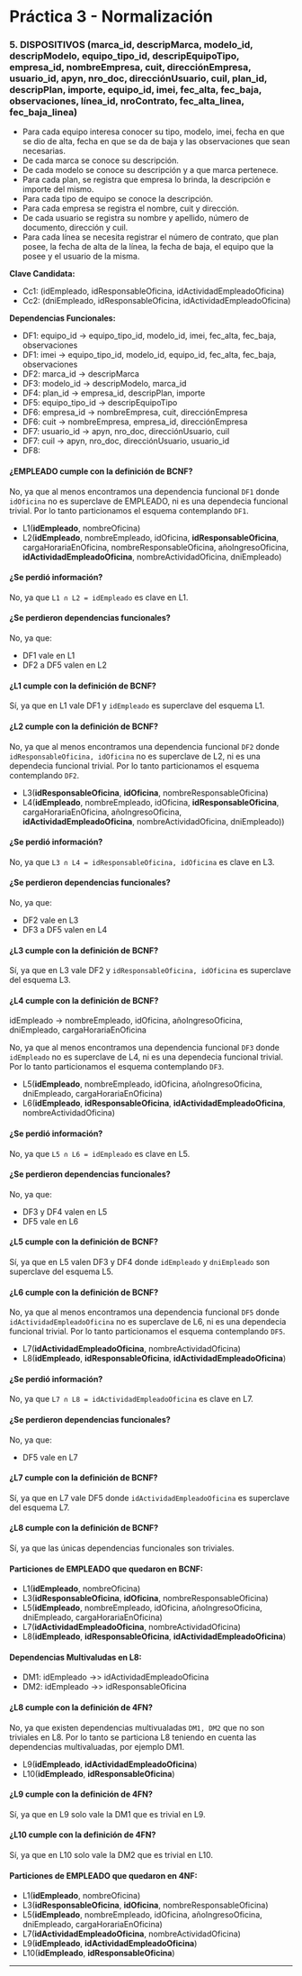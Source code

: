 # Práctica 3 - Normalización

### 5. DISPOSITIVOS (marca_id, descripMarca, modelo_id, descripModelo, equipo_tipo_id, descripEquipoTipo, empresa_id, nombreEmpresa, cuit, direcciónEmpresa, usuario_id, apyn, nro_doc, direcciónUsuario, cuil, plan_id, descripPlan, importe, equipo_id, imei, fec_alta, fec_baja, observaciones, línea_id, nroContrato, fec_alta_linea, fec_baja_linea)
 
* Para cada equipo interesa conocer su tipo, modelo, imei, fecha en que se dio de alta, fecha en que se da de baja y las observaciones que sean necesarias.
* De cada marca se conoce su descripción.
* De cada modelo se conoce su descripción y a que marca pertenece.
* Para cada plan, se registra que empresa lo brinda, la descripción e importe del mismo.
* Para cada tipo de equipo se conoce la descripción.
* Para cada empresa se registra el nombre, cuit y dirección.
* De cada usuario se registra su nombre y apellido, número de documento, dirección y cuil.
* Para cada línea se necesita registrar el número de contrato, que plan posee, la fecha de alta de la línea, la fecha de baja, el equipo que la posee y el usuario de la misma.


**Clave Candidata:**
* Cc1: (idEmpleado, idResponsableOficina, idActividadEmpleadoOficina)
* Cc2: (dniEmpleado, idResponsableOficina, idActividadEmpleadoOficina)

**Dependencias Funcionales:**
* DF1: equipo_id -> equipo_tipo_id, modelo_id, imei, fec_alta, fec_baja, observaciones
* DF1: imei -> equipo_tipo_id, modelo_id, equipo_id, fec_alta, fec_baja, observaciones
* DF2: marca_id -> descripMarca
* DF3: modelo_id -> descripModelo, marca_id
* DF4: plan_id -> empresa_id, descripPlan, importe
* DF5: equipo_tipo_id -> descripEquipoTipo
* DF6: empresa_id -> nombreEmpresa, cuit, direcciónEmpresa
* DF6: cuit -> nombreEmpresa, empresa_id, direcciónEmpresa
* DF7: usuario_id -> apyn, nro_doc, direcciónUsuario, cuil
* DF7: cuil -> apyn, nro_doc, direcciónUsuario, usuario_id
* DF8: 




#### ¿EMPLEADO cumple con la definición de BCNF?

No, ya que al menos encontramos una dependencia funcional `DF1` donde `idOficina` no es superclave de EMPLEADO, ni es una dependecia funcional trivial. Por lo tanto particionamos el esquema contemplando `DF1`.

* L1(**idEmpleado**, nombreOficina)
* L2(**idEmpleado**, nombreEmpleado, idOficina, **idResponsableOficina**, cargaHorariaEnOficina, nombreResponsableOficina, añoIngresoOficina, **idActividadEmpleadoOficina**, nombreActividadOficina, dniEmpleado)

#### ¿Se perdió información?

No, ya que `L1 ∩ L2 = idEmpleado` es clave en L1.

#### ¿Se perdieron dependencias funcionales?

No, ya que:

* DF1 vale en L1
* DF2 a DF5 valen en L2

#### ¿L1 cumple con la definición de BCNF?

Sí, ya que en L1 vale DF1 y `idEmpleado` es superclave del esquema L1.

#### ¿L2 cumple con la definición de BCNF?

No, ya que al menos encontramos una dependencia funcional `DF2` donde `idResponsableOficina, idOficina` no es superclave de L2, ni es una dependecia funcional trivial. Por lo tanto particionamos el esquema contemplando `DF2`.

* L3(**idResponsableOficina**, **idOficina**, nombreResponsableOficina)
* L4(**idEmpleado**, nombreEmpleado, idOficina, **idResponsableOficina**, cargaHorariaEnOficina, añoIngresoOficina, **idActividadEmpleadoOficina**, nombreActividadOficina, dniEmpleado))

#### ¿Se perdió información?

No, ya que `L3 ∩ L4 = idResponsableOficina, idOficina` es clave en L3.

#### ¿Se perdieron dependencias funcionales?

No, ya que:

* DF2 vale en L3
* DF3 a DF5 valen en L4

#### ¿L3 cumple con la definición de BCNF?

Sí, ya que en L3 vale DF2 y `idResponsableOficina, idOficina` es superclave del esquema L3.

#### ¿L4 cumple con la definición de BCNF?

idEmpleado -> nombreEmpleado, idOficina, añoIngresoOficina, dniEmpleado, cargaHorariaEnOficina

No, ya que al menos encontramos una dependencia funcional `DF3` donde `idEmpleado` no es superclave de L4, ni es una dependecia funcional trivial. Por lo tanto particionamos el esquema contemplando `DF3`.

* L5(**idEmpleado**, nombreEmpleado, idOficina, añoIngresoOficina, dniEmpleado, cargaHorariaEnOficina)
* L6(**idEmpleado**, **idResponsableOficina**, **idActividadEmpleadoOficina**, nombreActividadOficina)

#### ¿Se perdió información?

No, ya que `L5 ∩ L6 = idEmpleado` es clave en L5.

#### ¿Se perdieron dependencias funcionales?

No, ya que:

* DF3 y DF4 valen en L5
* DF5 vale en L6

#### ¿L5 cumple con la definición de BCNF?

Sí, ya que en L5 valen DF3 y DF4 donde `idEmpleado` y `dniEmpleado` son superclave del esquema L5.

#### ¿L6 cumple con la definición de BCNF?

No, ya que al menos encontramos una dependencia funcional `DF5` donde `idActividadEmpleadoOficina` no es superclave de L6, ni es una dependecia funcional trivial. Por lo tanto particionamos el esquema contemplando `DF5`.

* L7(**idActividadEmpleadoOficina**, nombreActividadOficina)
* L8(**idEmpleado**, **idResponsableOficina**, **idActividadEmpleadoOficina**)

#### ¿Se perdió información?

No, ya que `L7 ∩ L8 = idActividadEmpleadoOficina` es clave en L7.

#### ¿Se perdieron dependencias funcionales?

No, ya que:

* DF5 vale en L7

#### ¿L7 cumple con la definición de BCNF?

Sí, ya que en L7 vale DF5 donde `idActividadEmpleadoOficina` es superclave del esquema L7.

#### ¿L8 cumple con la definición de BCNF?

Sí, ya que las únicas dependencias funcionales son triviales.

#### Particiones de EMPLEADO que quedaron en BCNF:

* L1(**idEmpleado**, nombreOficina)
* L3(**idResponsableOficina**, **idOficina**, nombreResponsableOficina)
* L5(**idEmpleado**, nombreEmpleado, idOficina, añoIngresoOficina, dniEmpleado, cargaHorariaEnOficina)
* L7(**idActividadEmpleadoOficina**, nombreActividadOficina)
* L8(**idEmpleado**, **idResponsableOficina**, **idActividadEmpleadoOficina**)

#### Dependencias Multivaludas en L8:

* DM1: idEmpleado ->> idActividadEmpleadoOficina
* DM2: idEmpleado ->> idResponsableOficina

#### ¿L8 cumple con la definición de 4FN?

No, ya que existen dependencias multivualadas `DM1, DM2` que no son triviales en L8. Por lo tanto se particiona L8 teniendo en cuenta las dependencias multivaluadas, por ejemplo DM1.

* L9(**idEmpleado**, **idActividadEmpleadoOficina**)
* L10(**idEmpleado**, **idResponsableOficina**)

#### ¿L9 cumple con la definición de 4FN?

Sí, ya que en L9 solo vale la DM1 que es trivial en L9.

#### ¿L10 cumple con la definición de 4FN?

Sí, ya que en L10 solo vale la DM2 que es trivial en L10.

#### Particiones de EMPLEADO que quedaron en 4NF:

* L1(**idEmpleado**, nombreOficina)
* L3(**idResponsableOficina**, **idOficina**, nombreResponsableOficina)
* L5(**idEmpleado**, nombreEmpleado, idOficina, añoIngresoOficina, dniEmpleado, cargaHorariaEnOficina)
* L7(**idActividadEmpleadoOficina**, nombreActividadOficina)
* L9(**idEmpleado**, **idActividadEmpleadoOficina**)
* L10(**idEmpleado**, **idResponsableOficina**)

---
